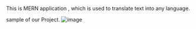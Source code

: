 This is MERN application , which is used to translate text into any language.

sample of our Project.
![image](https://github.com/user-attachments/assets/92b799c8-b9fa-4628-9d2a-65cc2d15ed41)

